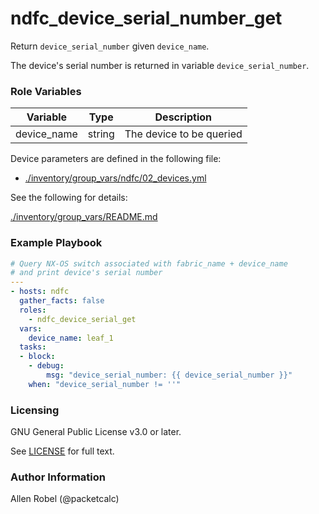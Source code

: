# ndfc_device_serial_number_get

Return ``device_serial_number`` given ``device_name``.

The device's serial number is returned in variable ``device_serial_number``.

### Role Variables

Variable        | Type   | Description
----------------|--------|----------------------------------------
device_name     | string | The device to be queried

Device parameters are defined in the following file:

- [./inventory/group_vars/ndfc/02_devices.yml](/inventory/group_vars/ndfc/02_devices.yml)

See the following for details:

[./inventory/group_vars/README.md](/inventory/group_vars/README.md)

### Example Playbook

```yaml
# Query NX-OS switch associated with fabric_name + device_name
# and print device's serial number
---
- hosts: ndfc
  gather_facts: false
  roles:
    - ndfc_device_serial_get
  vars:
    device_name: leaf_1
  tasks:
  - block:
    - debug:
        msg: "device_serial_number: {{ device_serial_number }}"
    when: "device_serial_number != ''"
```

### Licensing

GNU General Public License v3.0 or later.

See [LICENSE](https://www.gnu.org/licenses/gpl-3.0.txt) for full text.

### Author Information

Allen Robel (@packetcalc)
